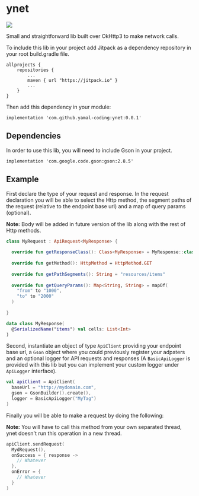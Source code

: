 # ynet

[![](https://jitpack.io/v/yamal-coding/ynet.svg)](https://jitpack.io/#yamal-coding/ynet/0.0.1)

Small and straightforward lib built over OkHttp3 to make network calls.

To include this lib in your project add Jitpack as a dependency repository in your root build.gradle file.

```
allprojects {
    repositories {
        ...
        maven { url "https://jitpack.io" }
        ...
    }
}
```
Then add this dependency in your module:

```
implementation 'com.github.yamal-coding:ynet:0.0.1'
```

## Dependencies

In order to use this lib, you will need to include Gson in your project.

```
implementation 'com.google.code.gson:gson:2.8.5'
```

## Example

First declare the type of your request and response. In the request declaration you will be able to select the Http method, the segment paths of the request (relative to the endpoint base url) and a map of query params (optional).

**Note:** Body will be added in future version of the lib along with the rest of Http methods.

```kotlin
class MyRequest : ApiRequest<MyResponse> {
  
  override fun getResponseClass(): Class<MyResponse> = MyResponse::class.java
  
  override fun getMethod(): HttpMethod = HttpMethod.GET
  
  override fun getPathSegments(): String = "resources/items"
  
  override fun getQueryParams(): Map<String, String> = mapOf(
    "from" to "1000",
    "to" to "2000"
  )
  
}

data class MyResponse(
  @SerializedName("items") val cells: List<Int>
)

```

Second, instantiate an object of type `ApiClient` providing your endpoint base url, a `Gson` object where you could previously register your adpaters and an optional logger for API requests and responses (A `BasicApiLogger` is provided with this lib but you can implement your custom logger under `ApiLogger` interface).

```kotlin
val apiClient = ApiClient(
  baseUrl = "http://mydomain.com",
  gson = GsonBuilder().create(),
  logger = BasicApiLogger("MyTag")
)

```

Finally you will be able to make a request by doing the following:

**Note:** You will have to call this method from your own separated thread, ynet doesn't run this operation in a new thread.

```kotlin
apiClient.sendRequest(
  MydRequest(),
  onSuccess = { response ->
    // Whatever
  },
  onError = {
    // Whatever
  }
)
```
